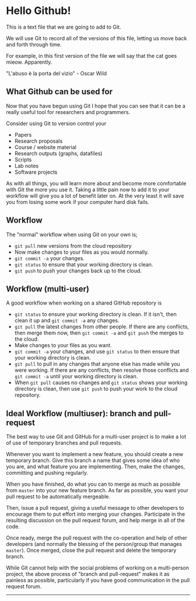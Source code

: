 # Hello Github!

This is a text file that we are going to add to Git.

We will use Git to record all of the versions of this file,
letting us move back and forth through time.

For example, in this first version of the file we
will say that the cat goes mieow. Apparently.


"L'abuso è la porta del vizio" - Oscar Wild

## What Github can be used for

Now that you have begun using Git I hope that you can see
that it can be a really useful tool for researchers and programmers.

Consider using Git to version control your

* Papers
* Research proposals
* Course / website material
* Research outputs (graphs, datafiles)
* Scripts
* Lab notes
* Software projects

As with all things, you will learn more about and become more comfortable
with Git the more you use it. Taking a little pain now to add it to
your workflow will give you a lot of benefit later on. 
At the very least it
will save you from losing some work if your computer hard disk fails.


## Workflow

The "normal" workflow when using Git on your own is;

* `git pull` new versions from the cloud repository
* Now make changes to your files as you would normally.
* `git commit -a` your changes.
* `git status` to ensure that your working directory is clean.
* `git push` to push your changes back up to the cloud.

## Workflow (multi-user)

A good workflow when working on a shared GitHub repository is

* `git status` to ensure your working directory is clean. If it isn't,
   then clean it up and `git commit -a` any changes.
* `git pull` the latest changes from other people. If there are any
  conflicts, then merge them now, then `git commit -a` and `git push`
  the merges to the cloud.
* Make changes to your files as you want.
* `git commit -a` your changes, and use `git status` to then ensure
  that your working directory is clean.
* `git pull` to pull in any changes that anyone else has made while 
  you were working. If there are any conflicts, then resolve those 
  conflicts and `git commit -a` until your working directory is clean.
* When `git pull` causes no changes and `git status` shows your working
  directory is clean, then use `git push` to push your work to the cloud
  repository.

## Ideal Workflow (multiuser): branch and pull-request

The best way to use Git and GitHub for a multi-user project is
to make a lot of use of temporary branches and pull requests.

Whenever you want to implement a new feature, you should create
a new temporary branch. Give this branch a name that gives some
idea of who you are, and what feature you are implementing. Then,
make the changes, committing and pushing regularly.

When you have finished, do what you can to merge as much as possible
from `master` into your new feature branch. As far as possible, you
want your pull request to be automatically mergeable.

Then, issue a pull request, giving a useful message to other developers
to encourage them to put effort into merging your changes. Participate
in the resulting discussion on the pull request forum, and help
merge in all of the code.

Once ready, merge the pull request with the co-operation and help 
of other developers (and normally the blessing of the person/group that
manages `master`). Once merged, close the pull request and delete
the temporary branch.

While Git cannot help with the social problems of working on a multi-person
project, the above process of "branch and pull-request" makes it as
painless as possible, particularly if you have good communication 
in the pull request forum.


***


